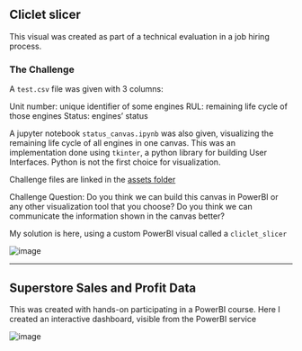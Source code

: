 ## Cliclet slicer

This visual was created as part of a technical evaluation in a job hiring process.

### The Challenge

A `test.csv` file was given with 3 columns:

Unit number: unique identifier of some engines
RUL: remaining life cycle of those engines
Status: engines’ status

A jupyter notebook `status_canvas.ipynb` was also given, visualizing the remaining life cycle of all engines in one canvas. This was an implementation done using `tkinter`, a python library for building User Interfaces. Python is not the first choice for visualization.

Challenge files are linked in the [assets folder]()

Challenge Question: Do you think we can build this canvas in PowerBI or any other visualization tool that you choose? Do you think we can communicate the information shown in the canvas better?

My solution is here, using a custom PowerBI visual called a `cliclet_slicer`

![image]()

---

## Superstore Sales and Profit Data

This was created with hands-on participating in a PowerBI course. Here I created an interactive dashboard, visible from the PowerBI service

![image]()
